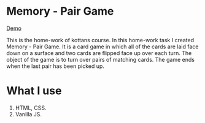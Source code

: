 # Memory - Pair Game

[Demo](https://vladk96.github.io/memory-pair-game/)

This is the home-work of kottans course.
In this home-work task I created Memory - Pair Game. It is a card game in which all of the cards are laid face down on a surface and two cards are flipped face up over each turn. The object of the game is to turn over pairs of matching cards. The game ends when the last pair has been picked up.

# What I use

1. HTML, CSS.
2. Vanilla JS.
